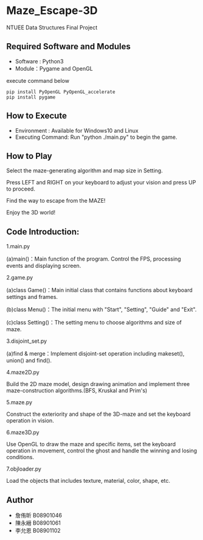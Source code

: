 # Maze_Escape-3D
NTUEE Data Structures Final Project

## Required Software and Modules
* Software : Python3
* Module：Pygame and OpenGL

execute command below
```
pip install PyOpenGL PyOpenGL_accelerate
pip install pygame
```


## How to Execute
* Environment : Available for Windows10 and Linux
* Executing Command: Run "python ./main.py" to begin the game. 

## How to Play
Select the maze-generating algorithm and map size in Setting.

Press LEFT and RIGHT on your keyboard to adjust your vision and press UP to proceed.

Find the way to escape from the MAZE!

Enjoy the 3D world!


## Code Introduction:

1.main.py

  (a)main()：Main function of the program. Control the FPS, processing events and displaying screen.
  
2.game.py

  (a)class Game()：Main initial class that contains functions about keyboard settings and frames.
  
  (b)class Menu()：The initial menu with "Start", "Setting", "Guide" and "Exit".
  
  (c)class Setting()：The setting menu to choose algorithms and size of maze.
  
3.disjoint_set.py

  (a)find & merge：Implement disjoint-set operation including makeset(), union() and find().
  
4.maze2D.py

  Build the 2D maze model, design drawing animation and implement three maze-construction algorithms.(BFS, Kruskal and Prim's)
  
5.maze.py

  Construct the exteriority and shape of the 3D-maze and set the keyboard operation in vision.
  
6.maze3D.py

  Use OpenGL to draw the maze and specific items, set the keyboard operation in movement, control the ghost and handle the winning and losing conditions.
  
7.objloader.py

  Load the objects that includes texture, material, color, shape, etc.
  
## Author
* 詹侑昕 B08901046
* 陳永縉 B08901061
* 李允恩 B08901102
